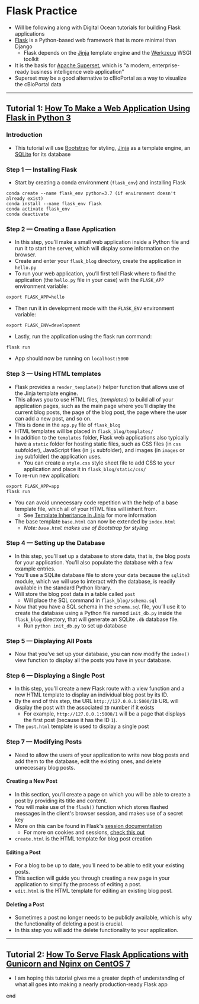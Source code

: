 # Flask Practice
- Will be following along with Digital Ocean tutorials for building Flask applications
- [Flask](https://flask.palletsprojects.com/en/1.1.x/#user-s-guide) is a Python-based web framework that is more minimal than Django
    - Flask depends on the [Jinja](https://palletsprojects.com/p/jinja/) template engine and the [Werkzeug](https://palletsprojects.com/p/werkzeug/) WSGI toolkit
- It is the basis for [Apache Superset](https://superset.apache.org/index.html), which is "a modern, enterprise-ready business intelligence web application"
- Superset may be a good alternative to cBioPortal as a way to visualize the cBioPortal data

---
## Tutorial 1: [How To Make a Web Application Using Flask in Python 3](https://www.digitalocean.com/community/tutorials/how-to-make-a-web-application-using-flask-in-python-3#conclusion)

### Introduction
- This tutorial will use [Bootstrap](https://getbootstrap.com/) for styling, [Jinja](https://jinja.palletsprojects.com/en/2.11.x/) as a template engine, an [SQLite](https://sqlite.org/index.html) for its database

### Step 1 — Installing Flask
- Start by creating a conda environment (`flask_env`) and installing Flask
```
conda create --name flask_env python=3.7 (if environment doesn't already exist)
conda install --name flask_env flask
conda activate flask_env
conda deactivate
```

### Step 2 — Creating a Base Application
- In this step, you’ll make a small web application inside a Python file and run it to start the server, which will display some information on the browser.
- Create and enter your `flask_blog` directory, create the application in `hello.py`
- To run your web application, you’ll first tell Flask where to find the application (the `hello.py` file in your case) with the `FLASK_APP` environment variable:
```
export FLASK_APP=hello
```
- Then run it in development mode with the `FLASK_ENV` environment variable:
```
export FLASK_ENV=development
```
- Lastly, run the application using the flask run command:
```
flask run
```
- App should now be running on `localhost:5000`

### Step 3 — Using HTML templates
- Flask provides a `render_template()` helper function that allows use of the Jinja template engine.
- This allows you to use HTML files, (*templates*) to build all of your application pages, such as the main page where you’ll display the current blog posts, the page of the blog post, the page where the user can add a new post, and so on.
- This is done in the `app.py` file of `flask_blog`
- HTML templates will be placed in `flask_blog/templates/`
- In addition to the `templates` folder, Flask web applications also typically have a `static` folder for hosting static files, such as CSS files (in `css` subfolder), JavaScript files (in `js` subfolder), and images (in `images` or `img` subfolder) the application uses.
    - You can create a `style.css` style sheet file to add CSS to your application and place it in `flask_blog/static/css/`
- To re-run new application:
```
export FLASK_APP=app
flask run
```
- You can avoid unnecessary code repetition with the help of a base template file, which all of your HTML files will inherit from.
    - See [Template Inheritance in Jinja](https://jinja.palletsprojects.com/en/2.11.x/templates/#template-inheritance) for more information
- The base template `base.html` can now be extended by `index.html`
    - *Note: `base.html` makes use of Bootstrap for styling*

### Step 4 — Setting up the Database
- In this step, you’ll set up a database to store data, that is, the blog posts for your application. You’ll also populate the database with a few example entries.
- You’ll use a SQLite database file to store your data because the `sqlite3` module, which we will use to interact with the database, is readily available in the standard Python library.
- Will store the blog post data in a table called `post`
    - Will place the SQL command in `flask_blog/schema.sql`
- Now that you have a SQL schema in the `schema.sql` file, you’ll use it to create the database using a Python file named `init_db.py` inside the `flask_blog` directory, that will generate an SQLite `.db` database file.
    - Run `python init_db.py` to set up database

### Step 5 — Displaying All Posts
- Now that you’ve set up your database, you can now modify the `index()` view function to display all the posts you have in your database.

### Step 6 — Displaying a Single Post
- In this step, you’ll create a new Flask route with a view function and a new HTML template to display an individual blog post by its ID.
- By the end of this step, the URL `http://127.0.0.1:5000/ID` URL will display the post with the associated `ID` number if it exists
    - For example, `http://127.0.0.1:5000/1` will be a page that displays the first post (because it has the ID `1`).
- The `post.html` template is used to display a single post

### Step 7 — Modifying Posts
- Need to allow the users of your application to write new blog posts and add them to the database, edit the existing ones, and delete unnecessary blog posts.

#### Creating a New Post
- In this section, you’ll create a page on which you will be able to create a post by providing its title and content.
- You will make use of the `flash()` function which stores flashed messages in the client's browser session, and makes use of a secret key
- More on this can be found in Flask's [session documentation](https://flask.palletsprojects.com/en/1.1.x/quickstart/#sessions)
    - For more on cookies and sessions, [check this out](https://www.guru99.com/difference-between-cookie-session.html)
- `create.html` is the HTML template for blog post creation

#### Editing a Post
- For a blog to be up to date, you’ll need to be able to edit your existing posts.
- This section will guide you through creating a new page in your application to simplify the process of editing a post.
- `edit.html` is the HTML template for editing an existing blog post.

#### Deleting a Post
- Sometimes a post no longer needs to be publicly available, which is why the functionality of deleting a post is crucial.
- In this step you will add the delete functionality to your application.

---
## Tutorial 2: [How To Serve Flask Applications with Gunicorn and Nginx on CentOS 7](https://www.digitalocean.com/community/tutorials/how-to-serve-flask-applications-with-gunicorn-and-nginx-on-centos-7)
- I am hoping this tutorial gives me a greater depth of understanding of what all goes into making a nearly production-ready Flask app






~~end~~
